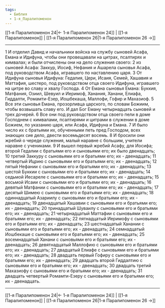 ```yaml
---
tags:
  - Библия
  - 1-я_Паралипоменон
---
```

[[1-я Паралипоменон 24|← 1-я Паралипоменон 24]] | [[1-я Паралипоменон]] | [[1-я Паралипоменон 26|1-я Паралипоменон 26 →]]

---
1 И отделил Давид и начальники войска на службу сыновей Асафа, Емана и Идифуна, чтобы они провещавали на цитрах, псалтирях и кимвалах; и были отчислены они на дело служения своего:
2 из сыновей Асафа: Заккур, Иосиф, Нефания и Ашарела сыновья Асафа, под руководством Асафа, игравшего по наставлению царя.
3 От Идифуна сыновья Идифуна: Гедалия, Цери, Исаия, Семей, Хашавия и Маттафия, шестеро, под руководством отца своего Идифуна, игравшего на цитре во славу и хвалу Господа.
4 От Емана сыновья Емана: Буккия, Матфания, Озиил, Шевуил и Иеримоф, Ханания, Ханани, Елиафа, Гиддалти, Ромамти-Езер, Иошбекаша, Маллофи, Гофир и Махазиоф.
5 Все эти сыновья Емана, прозорливца царского, по словам Божиим, чтобы возвышать славу его. И дал Бог Еману четырнадцать сыновей и трех дочерей.
6 Все они под руководством отца своего пели в доме Господнем с кимвалами, псалтирями и цитрами в служении в доме Божием, по указанию царя, или Асафа, Идифуна и Емана.
7 И было число их с братьями их, обученными петь пред Господом, всех знающих сие дело, двести восемьдесят восемь.
8 И бросили они жребий о череде служения, малый наравне с большим, учители наравне с учениками.
9 И вышел первый жребий Асафу, для Иосифа; второй Гедалии с братьями его и сыновьями его; их было двенадцать;
10 третий Заккуру с сыновьями его и братьями его; их - двенадцать;
11 четвертый Ицрию с сыновьями его и братьями его; их - двенадцать;
12 пятый Нефании с сыновьями его и братьями его; их - двенадцать;
13 шестой Буккии с сыновьями его и братьями его; их - двенадцать;
14 седьмой Иесареле с сыновьями его и братьями его; их - двенадцать;
15 восьмой Исаии с сыновьями его и братьями его; их - двенадцать;
16 девятый Матфании с сыновьями его и братьями его; их - двенадцать;
17 десятый Шимею с сыновьями его и братьями его; их - двенадцать;
18 одиннадцатый Азариилу с сыновьями его и братьями его; их - двенадцать;
19 двенадцатый Хашавии с сыновьями его и братьями его; их - двенадцать;
20 тринадцатый Шуваилу с сыновьями его и братьями его; их - двенадцать;
21 четырнадцатый Маттафии с сыновьями его и братьями его; их - двенадцать;
22 пятнадцатый Иеримофу с сыновьями его и братьями его; их - двенадцать;
23 шестнадцатый Ханании с сыновьями его и братьями его; их - двенадцать;
24 семнадцатый Иошбекаше с сыновьями его и братьями его; их - двенадцать;
25 восемнадцатый Ханани с сыновьями его и братьями его; их - двенадцать;
26 девятнадцатый Маллофию с сыновьями его и братьями его; их - двенадцать;
27 двадцатый Елиафе с сыновьями его и братьями его; их - двенадцать;
28 двадцать первый Гофиру с сыновьями его и братьями его; их - двенадцать;
29 двадцать второй Гиддалтию с сыновьями его и братьями его; их - двенадцать;
30 двадцать третий Махазиофу с сыновьями его и братьями его; их - двенадцать;
31 двадцать четвертый Ромамти-Езеру с сыновьями его и братьями его; их - двенадцать.

---
[[1-я Паралипоменон 24|← 1-я Паралипоменон 24]] | [[1-я Паралипоменон]] | [[1-я Паралипоменон 26|1-я Паралипоменон 26 →]]